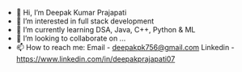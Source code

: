 - 👋 Hi, I’m Deepak Kumar Prajapati
- 👀 I’m interested in full stack development
- 🌱 I’m currently learning DSA, Java, C++, Python & ML
- 💞️ I’m looking to collaborate on ...
- 📫 How to reach me:
    Email - deepakpk756@gmail.com
    Linkedin - https://www.linkedin.com/in/deepakprajapati07

<!---
deepakprajapati01/deepakprajapati01 is a ✨ special ✨ repository because its `README.md` (this file) appears on your GitHub profile.
You can click the Preview link to take a look at your changes.
--->
